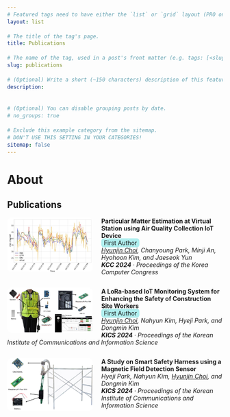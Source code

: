 ```yaml
---
# Featured tags need to have either the `list` or `grid` layout (PRO only).
layout: list

# The title of the tag's page.
title: Publications

# The name of the tag, used in a post's front matter (e.g. tags: [<slug>]).
slug: publications

# (Optional) Write a short (~150 characters) description of this featured tag.
description: 


# (Optional) You can disable grouping posts by date.
# no_groups: true

# Exclude this example category from the sitemap.
# DON'T USE THIS SETTING IN YOUR CATEGORIES!
sitemap: false
---
```


# About

## Publications

<div class="publication">
  <img src="/assets/img/pub_1.png" alt="Particular Matter Estimation at Virtual Station using Air Quality Collection IoT Device" style="width: 200px; float: left; margin-right: 20px; border-radius: 10px;" />
  <p><strong>
  <a href="/assets/img/files/pub_1.pdf" target="_blank" style="text-decoration: none; color: inherit;">
  Particular Matter Estimation at Virtual Station using Air Quality Collection IoT Device
  </a></strong>
  <br>
  <span style="background-color: 	#AFEEEE; padding: 2px 6px; border-radius: 6px;">First Author</span>
  <br>
  <em><u>Hyunjin Choi</u>, Chanyoung Park, Minji An, Hyohoon Kim, and Jaeseok Yun</em>
  <br>
  <em><strong>KCC 2024</strong> · Proceedings of the Korea Computer Congress</em>
  </p>
  <div style="clear: both;"></div>
</div>

<div class="publication">
  <img src="/assets/img/pub_2.png" alt="A LoRa-based IoT Monitoring System for Enhancing the Safety of Construction Site Workers" style="width: 200px; float: left; margin-right: 20px; border-radius: 10px;" />
  <p><strong><a href="/assets/img/files/pub_2.pdf" target="_blank" style="text-decoration: none; color: inherit;">A LoRa-based IoT Monitoring System for Enhancing the Safety of Construction Site Workers</a></strong>
  <br>
  <span style="background-color: 	#AFEEEE; padding: 2px 6px; border-radius: 6px;">First Author</span>
  <br>
  <em><u>Hyunjin Choi</u>, Nahyun Kim, Hyeji Park, and Dongmin Kim</em>
  <br>
  <em><strong>KICS 2024</strong> · Proceedings of the Korean Institute of Communications and Information Science</em>
  </p>
  <div style="clear: both;"></div>
</div>


<div class="publication">
  <img src="/assets/img/pub_3.png" alt="A Study on Smart Safety Harness using a Magnetic Field Detection Sensor" style="width: 200px; float: left; margin-right: 20px; border-radius: 10px;" />
  <p><strong>
  <a href="/assets/img/files/pub_3.pdf" target="_blank" style="text-decoration: none; color: inherit;">A Study on Smart Safety Harness using a Magnetic Field Detection Sensor</a></strong>
  <br>
  <em>Hyeji Park, Nahyun Kim, <u>Hyunjin Choi</u>, and Dongmin Kim</em>
  <br>
  <em><strong>KICS 2024</strong> · Proceedings of the Korean Institute of Communications and Information Science</em>
  </p>
  <div style="clear: both;"></div>
</div>